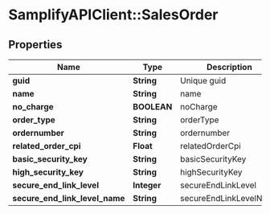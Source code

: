 # SamplifyAPIClient::SalesOrder

## Properties
Name | Type | Description | Notes
------------ | ------------- | ------------- | -------------
**guid** | **String** | Unique guid | 
**name** | **String** | name | 
**no_charge** | **BOOLEAN** | noCharge | 
**order_type** | **String** | orderType | 
**ordernumber** | **String** | ordernumber | 
**related_order_cpi** | **Float** | relatedOrderCpi | 
**basic_security_key** | **String** | basicSecurityKey |
**high_security_key** | **String** | highSecurityKey |
**secure_end_link_level** | **Integer** | secureEndLinkLevel |
**secure_end_link_level_name** | **String** | secureEndLinkLevelName |


